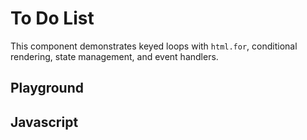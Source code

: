 # To Do List

This component demonstrates keyed loops with `html.for`, conditional rendering, state management, and event handlers.

<script src="/components/todo.js" type="module"></script>

## Playground

<element-story tag="ardi-todo">
  <script type="application/json">
	{
		"listlabel": {"type": "text"},
		"addtasklabel": {"type": "text"},
		"todolabel": {"type": "text"},
		"donelabel": {"type": "text"}
	}
  </script>
  <ardi-todo addtasklabel="Add a chore" donelabel="Complete" listlabel="Chores" todolabel="To Do" style="width: 100%"></ardi-todo>
</element-story>

## Javascript

[](../components/todo.js ':include')
